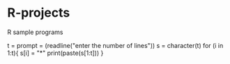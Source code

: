 # R-projects
R sample programs


t = prompt = (readline("enter the number of lines"))
s = character(t)
for (i in 1:t){
  s[i] = "*"
  print(paste(s[1:t]))
}
